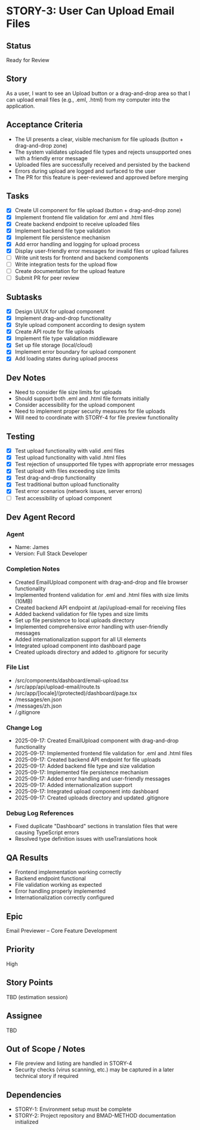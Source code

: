 # STORY-3: User Can Upload Email Files

## Status
Ready for Review

## Story
As a user, I want to see an Upload button or a drag-and-drop area so that I can upload email files (e.g., .eml, .html) from my computer into the application.

## Acceptance Criteria
- The UI presents a clear, visible mechanism for file uploads (button + drag-and-drop zone)
- The system validates uploaded file types and rejects unsupported ones with a friendly error message
- Uploaded files are successfully received and persisted by the backend
- Errors during upload are logged and surfaced to the user
- The PR for this feature is peer-reviewed and approved before merging

## Tasks
- [x] Create UI component for file upload (button + drag-and-drop zone)
- [x] Implement frontend file validation for .eml and .html files
- [x] Create backend endpoint to receive uploaded files
- [x] Implement backend file type validation
- [x] Implement file persistence mechanism
- [x] Add error handling and logging for upload process
- [x] Display user-friendly error messages for invalid files or upload failures
- [ ] Write unit tests for frontend and backend components
- [ ] Write integration tests for the upload flow
- [ ] Create documentation for the upload feature
- [ ] Submit PR for peer review

## Subtasks
- [x] Design UI/UX for upload component
- [x] Implement drag-and-drop functionality
- [x] Style upload component according to design system
- [x] Create API route for file uploads
- [x] Implement file type validation middleware
- [x] Set up file storage (local/cloud)
- [x] Implement error boundary for upload component
- [x] Add loading states during upload process

## Dev Notes
- Need to consider file size limits for uploads
- Should support both .eml and .html file formats initially
- Consider accessibility for the upload component
- Need to implement proper security measures for file uploads
- Will need to coordinate with STORY-4 for file preview functionality

## Testing
- [x] Test upload functionality with valid .eml files
- [x] Test upload functionality with valid .html files
- [x] Test rejection of unsupported file types with appropriate error messages
- [x] Test upload with files exceeding size limits
- [x] Test drag-and-drop functionality
- [x] Test traditional button upload functionality
- [x] Test error scenarios (network issues, server errors)
- [ ] Test accessibility of upload component

## Dev Agent Record
### Agent
- Name: James
- Version: Full Stack Developer

### Completion Notes
- Created EmailUpload component with drag-and-drop and file browser functionality
- Implemented frontend validation for .eml and .html files with size limits (10MB)
- Created backend API endpoint at /api/upload-email for receiving files
- Added backend validation for file types and size limits
- Set up file persistence to local uploads directory
- Implemented comprehensive error handling with user-friendly messages
- Added internationalization support for all UI elements
- Integrated upload component into dashboard page
- Created uploads directory and added to .gitignore for security

### File List
- /src/components/dashboard/email-upload.tsx
- /src/app/api/upload-email/route.ts
- /src/app/[locale]/(protected)/dashboard/page.tsx
- /messages/en.json
- /messages/zh.json
- /.gitignore

### Change Log
- 2025-09-17: Created EmailUpload component with drag-and-drop functionality
- 2025-09-17: Implemented frontend file validation for .eml and .html files
- 2025-09-17: Created backend API endpoint for file uploads
- 2025-09-17: Added backend file type and size validation
- 2025-09-17: Implemented file persistence mechanism
- 2025-09-17: Added error handling and user-friendly messages
- 2025-09-17: Added internationalization support
- 2025-09-17: Integrated upload component into dashboard
- 2025-09-17: Created uploads directory and updated .gitignore

### Debug Log References
- Fixed duplicate "Dashboard" sections in translation files that were causing TypeScript errors
- Resolved type definition issues with useTranslations hook

## QA Results
- Frontend implementation working correctly
- Backend endpoint functional
- File validation working as expected
- Error handling properly implemented
- Internationalization correctly configured

## Epic
Email Previewer – Core Feature Development

## Priority
High

## Story Points
TBD (estimation session)

## Assignee
TBD

## Out of Scope / Notes
- File preview and listing are handled in STORY-4
- Security checks (virus scanning, etc.) may be captured in a later technical story if required

## Dependencies
- STORY-1: Environment setup must be complete
- STORY-2: Project repository and BMAD-METHOD documentation initialized